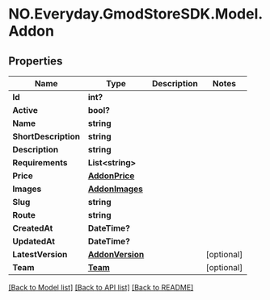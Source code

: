 # NO.Everyday.GmodStoreSDK.Model.Addon
## Properties

Name | Type | Description | Notes
------------ | ------------- | ------------- | -------------
**Id** | **int?** |  | 
**Active** | **bool?** |  | 
**Name** | **string** |  | 
**ShortDescription** | **string** |  | 
**Description** | **string** |  | 
**Requirements** | **List&lt;string&gt;** |  | 
**Price** | [**AddonPrice**](AddonPrice.md) |  | 
**Images** | [**AddonImages**](AddonImages.md) |  | 
**Slug** | **string** |  | 
**Route** | **string** |  | 
**CreatedAt** | **DateTime?** |  | 
**UpdatedAt** | **DateTime?** |  | 
**LatestVersion** | [**AddonVersion**](AddonVersion.md) |  | [optional] 
**Team** | [**Team**](Team.md) |  | [optional] 

[[Back to Model list]](../README.md#documentation-for-models) [[Back to API list]](../README.md#documentation-for-api-endpoints) [[Back to README]](../README.md)

